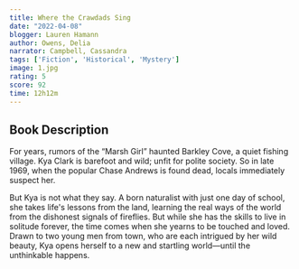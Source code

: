 ```yaml
---
title: Where the Crawdads Sing
date: "2022-04-08"
blogger: Lauren Hamann
author: Owens, Delia
narrator: Campbell, Cassandra
tags: ['Fiction', 'Historical', 'Mystery']
image: 1.jpg
rating: 5
score: 92
time: 12h12m
---
```


## Book Description

For years, rumors of the “Marsh Girl” haunted Barkley Cove, a quiet fishing village. Kya Clark is barefoot and wild; unfit for polite society. So in late 1969, when the popular Chase Andrews is found dead, locals immediately suspect her.

But Kya is not what they say. A born naturalist with just one day of school, she takes life's lessons from the land, learning the real ways of the world from the dishonest signals of fireflies. But while she has the skills to live in solitude forever, the time comes when she yearns to be touched and loved. Drawn to two young men from town, who are each intrigued by her wild beauty, Kya opens herself to a new and startling world—until the unthinkable happens.